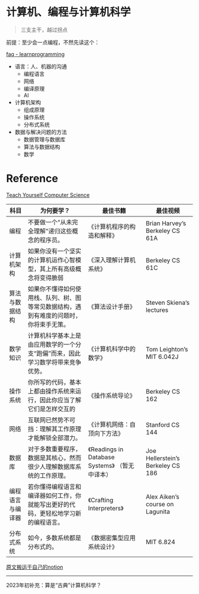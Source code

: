 # 计算机、编程与计算机科学

> 三支主干，越过拐点

前提：至少会一点编程，不然先读这个：

[faq - learnprogramming](https://www.reddit.com/r/learnprogramming/wiki/faq/#wiki_getting_started)

- 语言：人、机器的沟通
    - 编程语言
    - 网络
    - 编译原理
    - AI
- 计算机架构
    - 组成原理
    - 操作系统
    - 分布式系统
- 数据与解决问题的方法
    - 数据管理与数据库
    - 算法与数据结构
    - 数学

# Reference

[Teach Yourself Computer Science](https://www.notion.so/Teach-Yourself-Computer-Science-6a3fa63b96284f21bcc0bf8aed0e821b?pvs=21)

| 科目       | 为何要学？                                       | 最佳书籍                                   | 最佳视频                              |
|----------|---------------------------------------------|----------------------------------------|-----------------------------------|
| 编程       | 不要做一个“从未完全理解”递归这些概念的程序员。                    | 《计算机程序的构造和解释》                          | Brian Harvey’s Berkeley CS 61A    |
| 计算机架构    | 如果你没有一个坚实的计算机运作心智模型，其上所有高级概念将变得脆弱           | 《深入理解计算机系统》                            | Berkeley CS 61C                   |
| 算法与数据结构  | 如果你不懂得如何使用栈、队列、树、图等常见数据结构，遇到有难度的问题时，你将束手无策。 | 《算法设计手册》                               | Steven Skiena’s lectures          |
| 数学知识     | 计算机科学基本上是由应用数学的一个分支“跑偏”而来，因此学习数学将带来竞争优势。    | 《计算机科学中的数学》                            | Tom Leighton’s MIT 6.042J         |
| 操作系统     | 你所写的代码，基本上都由操作系统来运行，因此你应当了解它们是怎样交互的         | 《操作系统导论》                               | Berkeley CS 162                   |
| 网络       | 互联网已然势不可挡：理解其工作原理才能解锁全部潜力。                  | 《计算机网络：自顶向下方法》                         | Stanford CS 144                   |
| 数据库      | 对于多数重要程序，数据是其核心，然而很少人理解数据库系统的工作原理。          | 《Readings in Database Systems》 （暂无中译本） | Joe Hellerstein’s Berkeley CS 186 |
| 编程语言与编译器 | 若你懂得编程语言和编译器如何工作，你就能写出更好的代码，更轻松地学习新的编程语言。   | 《Crafting Interpreters》                | Alex Aiken’s course on Lagunita   |
| 分布式系统    | 如今，多数系统都是分布式的。                              | 《数据密集型应用系统设计》                          | MIT 6.824                         |


[原文搬运于自己的notion](https://gantrol.notion.site/0316a54b699f4d9f85e1ba2f1a3c1152?v=3fac5c289f6b4b689d2dc2545d7e8cc5)

---

2023年初补充：算是“古典”计算机科学？
